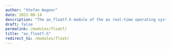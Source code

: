 ```yaml
---
author: "Stefan Wagner"
date: 2022-08-14
description: "The ao_floatf.h module of the ao real-time operating system."
draft: false
permalink: /modules/floatf/
title: "ao_floatf.h"
redirect_to: /modules/float/
---
```

